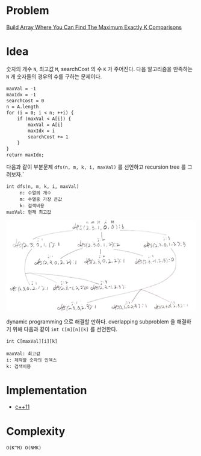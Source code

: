 # Problem

[Build Array Where You Can Find The Maximum Exactly K Comparisons](https://leetcode.com/problems/build-array-where-you-can-find-the-maximum-exactly-k-comparisons/)

# Idea

숫자의 개수 `N`, 최고값 `M`, searchCost 의 수 `K` 가 주어진다. 다음
알고리즘을 만족하는 `N` 개 숫자들의 경우의 수를 구하는 문제이다.

```
maxVal = -1
maxIdx = -1
searchCost = 0
n = A.length
for (i = 0; i < n; ++i) {
    if (maxVal < A[i]) {
        maxVal = A[i]
        maxIdx = i
        searchCost += 1
    }
}
return maxIdx;
```

다음과 같이 부분문제 `dfs(n, m, k, i, maxVal)` 를
선언하고 recursion tree 를 그려보자.`

```
int dfs(n, m, k, i, maxVal)
     n: 수열의 개수
     m: 수열중 가장 큰값
     k: 검색비용
maxVal: 현재 최고값
```

![](recursiontree.png)

dynamic programming 으로 해결할 만하다.
overlapping subproblem 을 해결하기 위해 다음과 같이
`int C[m][n][k]` 를 선언한다.

```
int C[maxVal][i][k]

maxVal: 최고값
i: 제작할 숫자의 인덱스
k: 검색비용
```

# Implementation

* [c++11](a.cpp)

# Complexity

```
O(K^M) O(NMK)
```
